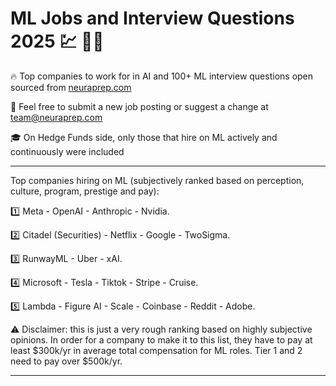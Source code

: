 # ML Jobs and Interview Questions 2025 💹 🐱‍💻
🔥 Top companies to work for in AI and 100+ ML interview questions open sourced from [neuraprep.com](https://neuraprep.com)

🙏 Feel free to submit a new job posting or suggest a change at team@neuraprep.com

🎓 On Hedge Funds side, only those that hire on ML actively and continuously were included

------

Top companies hiring on ML (subjectively ranked based on perception, culture, program, prestige and pay): 

1️⃣ Meta - OpenAI - Anthropic - Nvidia. 

2️⃣ Citadel (Securities) - Netflix - Google - TwoSigma. 

3️⃣ RunwayML - Uber - xAI. 

4️⃣ Microsoft - Tesla - Tiktok - Stripe - Cruise. 

5️⃣ Lambda - Figure AI - Scale - Coinbase - Reddit - Adobe.

⚠️ Disclaimer: this is just a very rough ranking based on highly subjective opinions. In order for a company to make it to this list, they have to pay at least $300k/yr in average total compensation for ML roles. Tier 1 and 2 need to pay over $500k/yr.


------

